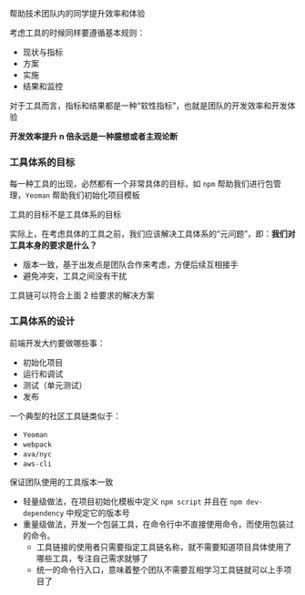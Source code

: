 帮助技术团队内的同学提升效率和体验

考虑工具的时候同样要遵循基本规则：
- 现状与指标
- 方案
- 实施
- 结果和监控

对于工具而言，指标和结果都是一种“软性指标”，也就是团队的开发效率和开发体验

__开发效率提升 n 倍永远是一种臆想或者主观论断__


### 工具体系的目标

每一种工具的出现，必然都有一个非常具体的目标，如 `npm` 帮助我们进行包管理，`Yeoman` 帮助我们初始化项目模板

工具的目标不是工具体系的目标


实际上，在考虑具体的工具之前，我们应该解决工具体系的“元问题”，即：__我们对工具本身的要求是什么？__
- 版本一致，基于出发点是团队合作来考虑，方便后续互相接手
- 避免冲突，工具之间没有干扰

工具链可以符合上面 2 给要求的解决方案

### 工具体系的设计

前端开发大约要做哪些事：
- 初始化项目
- 运行和调试
- 测试（单元测试）
- 发布

一个典型的社区工具链类似于：
- `Yeoman`
- `webpack`
- `ava/nyc`
- `aws-cli`


保证团队使用的工具版本一致
- 轻量级做法，在项目初始化模板中定义 `npm script` 并且在 `npm dev-dependency` 中规定它的版本号
- 重量级做法，开发一个包装工具，在命令行中不直接使用命令，而使用包装过的命令。
  - 工具链接的使用者只需要指定工具链名称，就不需要知道项目具体使用了哪些工具，专注自己需求就够了
  - 统一的命令行入口，意味着整个团队不需要互相学习工具链就可以上手项目了



